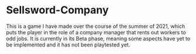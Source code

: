 # Sellsword-Company
This is a game I have made over the course of the summer of 2021, which puts the player in the role of a company manager that rents out workers to odd jobs. It is currently in its Beta phase, meaning some aspects have yet to be implemented and it has not been playtested yet.
